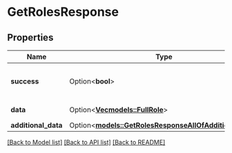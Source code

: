 # GetRolesResponse

## Properties

Name | Type | Description | Notes
------------ | ------------- | ------------- | -------------
**success** | Option<**bool**> | If the response is successful or not | [optional]
**data** | Option<[**Vec<models::FullRole>**](fullRole.md)> | The array of roles | [optional]
**additional_data** | Option<[**models::GetRolesResponseAllOfAdditionalData**](GetRolesResponse_allOf_additional_data.md)> |  | [optional]

[[Back to Model list]](../README.md#documentation-for-models) [[Back to API list]](../README.md#documentation-for-api-endpoints) [[Back to README]](../README.md)


